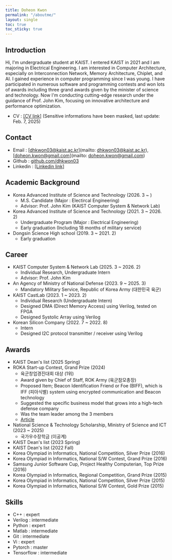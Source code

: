 ```yaml
---
title: Doheon Kwon
permalink: "/aboutme/"
layout: single
toc: true
toc_sticky: true
---
```


## Introduction
Hi, I'm undergraduate student at KAIST. I entered KAIST in 2021 and I am majoring in Electrical Engineering. I am interested in Computer Architecture, especially on Interconnection Network, Memory Architecture, Chiplet, and AI. I gained experience in computer programming since I was young. I have participated in numerous software and programming contests and won lots of awards including three grand awards given by the minister of science and technology. Now I'm conducting cutting-edge research under the guidance of Prof. John Kim, focusing on innovative architecture and performance optimization.

* CV : [[CV link]](https://drive.google.com/file/d/1i1cHYT_-2ULVdzfodhyx0v05b5eBbELh/view?usp=sharing) (Sensitive informations have been masked, last update: Feb. 7, 2025)

## Contact
* Email : [dhkwon03@kaist.ac.kr](mailto: dhkwon03@kaist.ac.kr), [doheon.kwon@gmail.com](mailto: doheon.kwon@gmail.com)
* Github : [github.com/dhkwon03](https://github.com/dhkwon03)
* Linkedin : [[Linkedin link]](https://www.linkedin.com/in/doheon-kwon-095a10210)

## Academic Background
* Korea Advanced Institute of Science and Technology (2026. 3 ~ )
	* M.S. Candidate (Major : Electircal Engineering)
	* Advisor: Prof. John Kim (KAIST Computer System & Network Lab)
* Korea Advanced Institute of Science and Technology (2021. 3 ~ 2026. 2)
	* Undergraduate Program (Major : Electrical Engineering)
	* Early graduation (Including 18 months of military service)
* Dongsin Science High school (2019. 3 ~ 2021. 2)
	* Early graduation

## Career
* KAIST Computer System & Network Lab (2025. 3 ~ 2026. 2)
	* Individual Research, Undergraduate Intern
	* Advisor: Prof. John Kim
* An Agency of Ministry of National Defense (2023. 9 ~ 2025. 3)
	* Mandatory Military Service, Republic of Korea Army (대한민국 육군)
* KAIST CastLab (2023. 1 ~ 2023. 2) 
	* Individual Research (Undergraduate Intern) 
	* Designed DMA (Direct Memory Access) using Verilog, tested on FPGA
	* Designed Systolic Array using Verilog
* Korean Silicon Company (2022. 7 ~ 2022. 8)
	* Intern
	* Designed I2C protocol transmitter / receiver using Verilog

## Awards
* KAIST Dean's list (2025 Spring)
* ROKA Start-up Contest, Grand Prize (2024)
	* 육군창업경진대회 대상 (1위)
	* Award given by Chief of Staff, ROK Army (육군참모총장)
	* Proposed Item; Beacon Identification Friend or Foe (BIFF), which is IFF (피아식별) system using encrypted communication and Beacon technology
	* Suggested the specific business model that grows into a high-tech defense company
	* Was the team leader among the 3 members
	* [Article](https://www.hankyung.com/article/2024102220891)
* National Science & Technology Scholarship, Ministry of Science and ICT (2023 ~ 2025) 
	* 국가우수장학금 (이공계)  
* KAIST Dean's list (2023 Spring) 
* KAIST Dean's list (2022 Fall)
* Korea Olympiad in Informatics, National Competition, Silver Prize (2016)
* Korea Olympiad in Informatics, National S/W Contest, Grand Prize (2016)
* Samsung Junior Software Cup, Project Healthy Computerian, Top Prize (2016)
* Korea Olympiad in Informatics, Regional Competition, Grand Prize (2015)
* Korea Olympiad in Informatics, National Competition, Silver Prize (2015)
* Korea Olympiad in Informatics, National S/W Contest, Gold Prize (2015) 

## Skills
* C++ : expert
* Verilog : intermediate
* Python : expert
* Matlab : intermediate
* Git : intermediate
* Vi : expert
* Pytorch : master
* Tensorflow : intermediate
